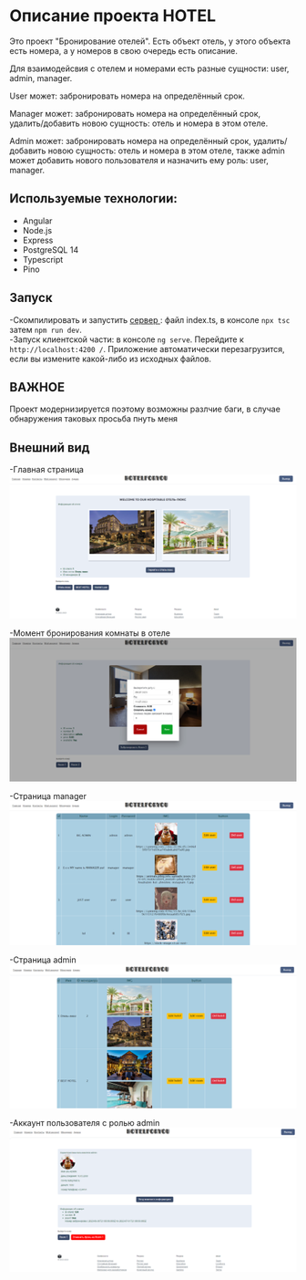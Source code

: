 # Описание проекта HOTEL
Это проект "Бронирование отелей". Есть объект отель, у этого объекта есть номера, а у номеров в свою очередь есть описание.

Для взаимодейсвия с отелем и номерами есть разные сущности: user, admin, manager.

User может: забронировать номера на определённый срок.

Manager может: забронировать номера на определённый срок, удалить/добавить новою сущность: отель и номера в этом отеле.

Admin может: забронировать номера на определённый срок, удалить/добавить новою сущность: отель и номера в этом отеле, также admin может добавить нового пользователя и назначить ему роль: user, manager.

## Используемые технологии:
- Angular
- Node.js
- Express
- PostgreSQL 14
- Typescript
- Pino

## Запуск 
-Скомпилировать и запустить [сервер ](https://github.com/bublik-liquidator/backend-for-Hotel): файл index.ts, в консоле `npx tsc` затем `npm run dev`.  
-Запуск клиентской части: в консоле `ng serve`. Перейдите к `http://localhost:4200 /`. Приложение автоматически перезагрузится, если вы измените какой-либо из исходных файлов.

## ВАЖНОЕ
Проект модернизируется поэтому возможны разлчие баги, в случае обнаружения таковых просьба пнуть меня

## Внешний вид
-Главная страница
![alt text](pictures/1.png)

-Момент бронирования комнаты в отеле
![alt text](pictures/2.png)

-Страница manager
![alt text](pictures/3.png)


-Страница admin
![alt text](pictures/4.png)

-Аккаунт пользователя с ролью admin
![alt text](pictures/6.png)

